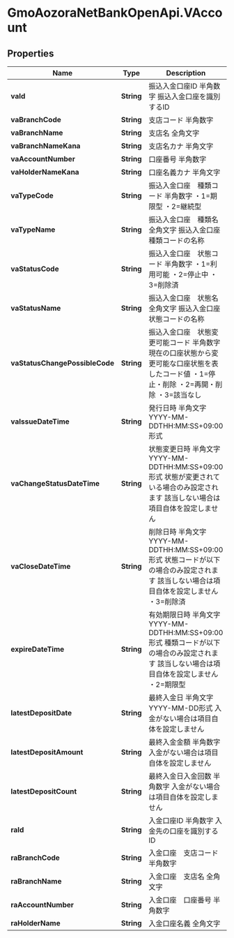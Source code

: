 # GmoAozoraNetBankOpenApi.VAccount

## Properties
Name | Type | Description | Notes
------------ | ------------- | ------------- | -------------
**vaId** | **String** | 振込入金口座ID 半角数字 振込入金口座を識別するID  | 
**vaBranchCode** | **String** | 支店コード 半角数字  | 
**vaBranchName** | **String** | 支店名 全角文字  | 
**vaBranchNameKana** | **String** | 支店名カナ 半角文字  | 
**vaAccountNumber** | **String** | 口座番号 半角数字  | 
**vaHolderNameKana** | **String** | 口座名義カナ 半角文字  | 
**vaTypeCode** | **String** | 振込入金口座　種類コード 半角数字 ・1&#x3D;期限型 ・2&#x3D;継続型  | 
**vaTypeName** | **String** | 振込入金口座　種類名 全角文字 振込入金口座　種類コードの名称  | 
**vaStatusCode** | **String** | 振込入金口座　状態コード 半角数字 ・1&#x3D;利用可能 ・2&#x3D;停止中 ・3&#x3D;削除済  | 
**vaStatusName** | **String** | 振込入金口座　状態名 全角文字 振込入金口座　状態コードの名称  | 
**vaStatusChangePossibleCode** | **String** | 振込入金口座　状態変更可能コード 半角数字 現在の口座状態から変更可能な口座状態を表したコード値 ・1&#x3D;停止・削除 ・2&#x3D;再開・削除 ・3&#x3D;該当なし  | 
**vaIssueDateTime** | **String** | 発行日時 半角文字 YYYY-MM-DDTHH:MM:SS+09:00形式  | 
**vaChangeStatusDateTime** | **String** | 状態変更日時 半角文字 YYYY-MM-DDTHH:MM:SS+09:00形式 状態が変更されている場合のみ設定されます 該当しない場合は項目自体を設定しません  | [optional] 
**vaCloseDateTime** | **String** | 削除日時 半角文字 YYYY-MM-DDTHH:MM:SS+09:00形式 状態コードが以下の場合のみ設定されます 該当しない場合は項目自体を設定しません ・3&#x3D;削除済  | [optional] 
**expireDateTime** | **String** | 有効期限日時 半角文字 YYYY-MM-DDTHH:MM:SS+09:00形式 種類コードが以下の場合のみ設定されます 該当しない場合は項目自体を設定しません ・2&#x3D;期限型  | [optional] 
**latestDepositDate** | **String** | 最終入金日 半角文字 YYYY-MM-DD形式 入金がない場合は項目自体を設定しません  | [optional] 
**latestDepositAmount** | **String** | 最終入金金額 半角数字 入金がない場合は項目自体を設定しません  | [optional] 
**latestDepositCount** | **String** | 最終入金日入金回数 半角数字 入金がない場合は項目自体を設定しません  | [optional] 
**raId** | **String** | 入金口座ID 半角数字 入金先の口座を識別するID  | 
**raBranchCode** | **String** | 入金口座　支店コード 半角数字  | 
**raBranchName** | **String** | 入金口座　支店名 全角文字  | 
**raAccountNumber** | **String** | 入金口座　口座番号 半角数字  | 
**raHolderName** | **String** | 入金口座名義 全角文字  | 


